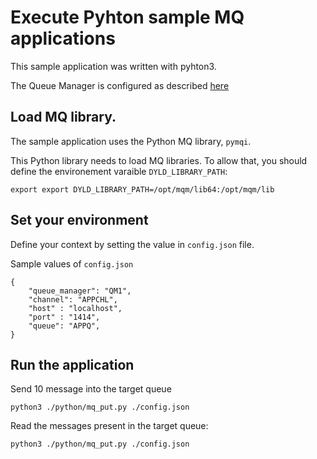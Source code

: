 # Execute Pyhton sample MQ applications

This sample application was written with pyhton3.

The Queue Manager is configured as described [here](../README.MD)

## Load MQ library.

The sample application uses the Python MQ library, `pymqi`. 

This Python library needs to load MQ libraries. To allow that, you should define the environement varaible `DYLD_LIBRARY_PATH`:
```
export export DYLD_LIBRARY_PATH=/opt/mqm/lib64:/opt/mqm/lib
```

## Set your environment

Define your context by setting the value in `config.json` file.

Sample values of `config.json`
```
{
    "queue_manager": "QM1",
    "channel": "APPCHL",
    "host" : "localhost",
    "port" : "1414",
    "queue": "APPQ",
}
``` 

## Run the application

Send 10 message into the target queue

```
python3 ./python/mq_put.py ./config.json
```

Read the messages present in the target queue:
```
python3 ./python/mq_put.py ./config.json
```


